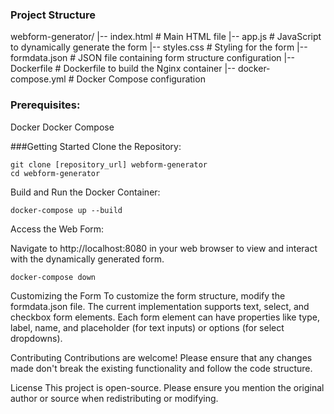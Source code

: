 ### Project Structure

webform-generator/
    |-- index.html         # Main HTML file
    |-- app.js             # JavaScript to dynamically generate the form
    |-- styles.css         # Styling for the form
    |-- formdata.json      # JSON file containing form structure configuration
    |-- Dockerfile         # Dockerfile to build the Nginx container
    |-- docker-compose.yml # Docker Compose configuration

### Prerequisites:
Docker
Docker Compose

###Getting Started
Clone the Repository:
```
git clone [repository_url] webform-generator
cd webform-generator
```

Build and Run the Docker Container:
```
docker-compose up --build
```

Access the Web Form:

Navigate to http://localhost:8080 in your web browser to view and interact with the dynamically generated form.

```
docker-compose down
```
Customizing the Form
To customize the form structure, modify the formdata.json file. The current implementation supports text, select, and checkbox form elements. Each form element can have properties like type, label, name, and placeholder (for text inputs) or options (for select dropdowns).

Contributing
Contributions are welcome! Please ensure that any changes made don't break the existing functionality and follow the code structure.

License
This project is open-source. Please ensure you mention the original author or source when redistributing or modifying.